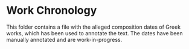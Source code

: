 # Work Chronology

This folder contains a file with the alleged composition dates of Greek 
works, which has been used to annotate the text.
The dates have been manually annotated and are work-in-progress.
